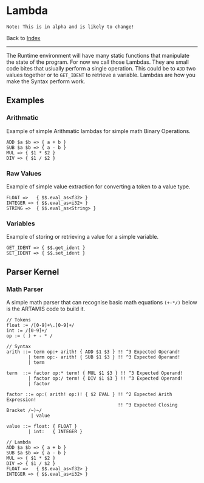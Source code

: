 # Lambda

```
Note: This is in alpha and is likely to change!
```

Back to [Index](/)

---

The Runtime environment will have many static functions that manipulate the state of the program. For now we call those Lambdas. They are small code bites that usiually perform a single operation. This could be to `ADD` two values together or to `GET_IDENT` to retrieve a variable. Lambdas are how you make the Syntax perform work.

## Examples

### Arithmatic

Example of simple Arithmatic lambdas for simple math Binary Operations.

```
ADD $a $b => { a + b }
SUB $a $b => { a - b }
MUL => { $1 * $2 }
DIV => { $1 / $2 }
```
### Raw Values

Example of simple value extraction for converting a token to a value type.

```
FLOAT =>   { $$.eval_as<f32> }
INTEGER => { $$.eval_as<i32> }
STRING =>  { $$.eval_as<String> }
```
### Variables

Example of storing or retrieving a value for a simple variable.

```
GET_IDENT => { $$.get_ident }
SET_IDENT => { $$.set_ident }
```

## Parser Kernel

### Math Parser

A simple math parser that can recognise basic math equations `(+-*/)` below is the ARTAMIS code to build it.

```
// Tokens
float := /[0-9]+\.[0-9]+/
int := /[0-9]+/
op := ( ) + - * /

// Syntax
arith ::= term op:+ arith! { ADD $1 $3 } !! ^3 Expected Operand!
        | term op:- arith! { SUB $1 $3 } !! ^3 Expected Operand!
        | term

term  ::= factor op:* term! { MUL $1 $3 } !! ^3 Expected Operand!
        | factor op:/ term! { DIV $1 $3 } !! ^3 Expected Operand!
        | factor

factor ::= op:( arith! op:)! { $2 EVAL } !! ^2 Expected Arith Expression!
                                         !! ^3 Expected Closing Bracket /~)~/
         | value

value ::= float: { FLOAT }
        | int:   { INTEGER }

// Lambda
ADD $a $b => { a + b }
SUB $a $b => { a - b }
MUL => { $1 * $2 }
DIV => { $1 / $2 }
FLOAT =>   { $$.eval_as<f32> }
INTEGER => { $$.eval_as<i32> }
```